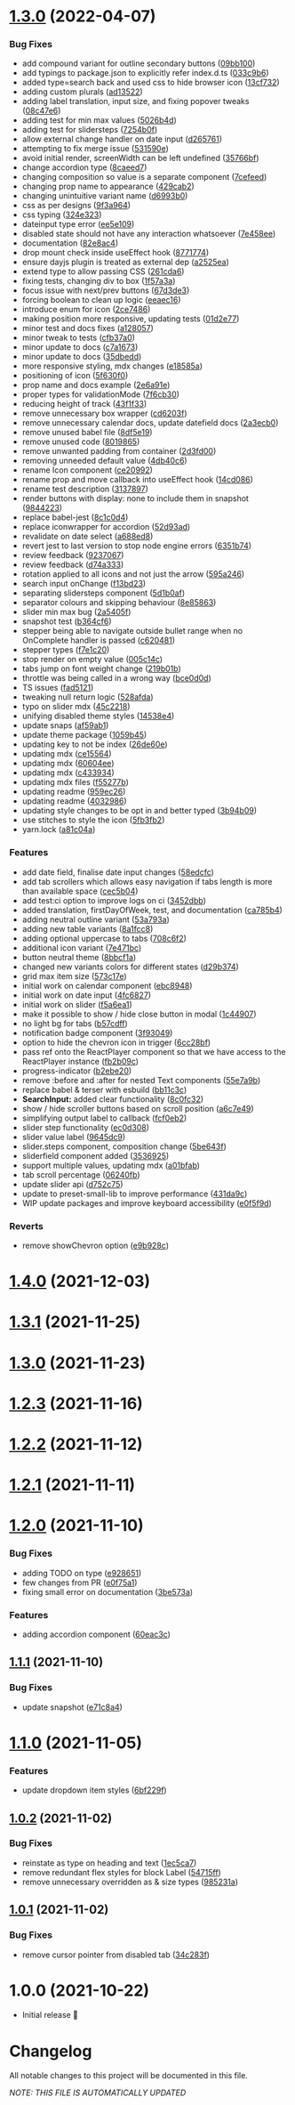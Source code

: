 # [1.3.0](https://github.com/Atom-Learning/components/compare/v1.2.1...v1.3.0) (2022-04-07)


### Bug Fixes

* add compound variant for outline secondary buttons ([09bb100](https://github.com/Atom-Learning/components/commit/09bb10071d10f421eec37bc505860120396e2232))
* add typings to package.json to explicitly refer index.d.ts ([033c9b6](https://github.com/Atom-Learning/components/commit/033c9b6330d1b75a862a0a0c4d525a53e3707571))
* added type=search back and used css to hide browser icon ([13cf732](https://github.com/Atom-Learning/components/commit/13cf7320eda155eed7b6b340602cfeee02021745))
* adding custom plurals ([ad13522](https://github.com/Atom-Learning/components/commit/ad1352277fac5b6b6e4f4b41c7a7b0092c62d4ae))
* adding label translation, input size, and fixing popover tweaks ([08c47e6](https://github.com/Atom-Learning/components/commit/08c47e6b18537e73150d9010311d8d59d31fdc09))
* adding test for min max values ([5026b4d](https://github.com/Atom-Learning/components/commit/5026b4d95f9ac7a7c9fdc7baf06f153d8c00a8f5))
* adding test for slidersteps ([7254b0f](https://github.com/Atom-Learning/components/commit/7254b0f85d9cb81e2ebeab5946ab91caa46804fb))
* allow external change handler on date input ([d265761](https://github.com/Atom-Learning/components/commit/d26576148c94740899f87cfd6708dc5a982f8fb4))
* attempting to fix merge issue ([531590e](https://github.com/Atom-Learning/components/commit/531590e2ae068be69303f63e83e612e974cb8a90))
* avoid initial render, screenWidth can be left undefined ([35766bf](https://github.com/Atom-Learning/components/commit/35766bfeb28a66bee20e735aaf27b34862815495))
* change accordion type ([8caeed7](https://github.com/Atom-Learning/components/commit/8caeed70b8425090e15ae0451bbc4b8b7601d72c))
* changing composition so value is a separate component ([7cefeed](https://github.com/Atom-Learning/components/commit/7cefeed2d6097152ea484c329d3bce02c45cfc6d))
* changing prop name to appearance ([429cab2](https://github.com/Atom-Learning/components/commit/429cab230f959de10fbbd8af51bebb5942b9193e))
* changing unintuitive variant name ([d6993b0](https://github.com/Atom-Learning/components/commit/d6993b08346dffb6a2033a25f1c05bcbd84bd1c4))
* css as per designs ([9f3a964](https://github.com/Atom-Learning/components/commit/9f3a96483c6acc2482ba7114d45ea11b2cffa529))
* css typing ([324e323](https://github.com/Atom-Learning/components/commit/324e323a0e5aae0bddc76170f7833abf26832809))
* dateinput type error ([ee5e109](https://github.com/Atom-Learning/components/commit/ee5e1094dfc46ec449fc5c1d207c62614dd2e1ea))
* disabled state should not have any interaction whatsoever ([7e458ee](https://github.com/Atom-Learning/components/commit/7e458ee5311be59b552f99eb21aeaa0888168544))
* documentation ([82e8ac4](https://github.com/Atom-Learning/components/commit/82e8ac45bca1d97d34bcb9ac3d36158af5c7edc0))
* drop mount check inside useEffect hook ([8771774](https://github.com/Atom-Learning/components/commit/8771774de3a479d102e804eeec933685f22f1e64))
* ensure dayjs plugin is treated as external dep ([a2525ea](https://github.com/Atom-Learning/components/commit/a2525eaf3d64dbcfd22351ae31d98b3d2d42fef5))
* extend type to allow passing CSS ([261cda6](https://github.com/Atom-Learning/components/commit/261cda629c8435a8615e8b01d51fb55dd0a46d4b))
* fixing tests, changing div to box ([1f57a3a](https://github.com/Atom-Learning/components/commit/1f57a3a874b7049b4accb3d498dfde1563aad4cd))
* focus issue with next/prev buttons ([67d3de3](https://github.com/Atom-Learning/components/commit/67d3de3f5c65ed11f12588757a849bbe4601fa7d))
* forcing boolean to clean up logic ([eeaec16](https://github.com/Atom-Learning/components/commit/eeaec164e7ff5ad35a0f61e38dcfeadff4922a3a))
* introduce enum for icon ([2ce7486](https://github.com/Atom-Learning/components/commit/2ce7486b6410406e1cb67ecc3c5d7f72c4fe1949))
* making position more responsive, updating tests ([01d2e77](https://github.com/Atom-Learning/components/commit/01d2e77a42f78fbe8b6e8ab7d7c3702327e163c9))
* minor test and docs fixes ([a128057](https://github.com/Atom-Learning/components/commit/a1280573e8334c27ae58d5d63169840f1473b755))
* minor tweak to tests ([cfb37a0](https://github.com/Atom-Learning/components/commit/cfb37a073dbb9015e98212525385d50eda1b245f))
* minor update to docs ([c7a1673](https://github.com/Atom-Learning/components/commit/c7a1673f1e655177fcbe93838f84949e645e80dd))
* minor update to docs ([35dbedd](https://github.com/Atom-Learning/components/commit/35dbedd6a0d26001025cf28007e8c9ace8396e73))
* more responsive styling, mdx changes ([e18585a](https://github.com/Atom-Learning/components/commit/e18585accc31e5c62637ad4e9f922a43b10b1e9c))
* positioning of icon ([5f630f0](https://github.com/Atom-Learning/components/commit/5f630f0b351c21a705dcb6f042332ab130f138f3))
* prop name and docs example ([2e6a91e](https://github.com/Atom-Learning/components/commit/2e6a91e882402204507d24391d688f9e608f136b))
* proper types for validationMode ([7f6cb30](https://github.com/Atom-Learning/components/commit/7f6cb300a769a7c43670f937517528519bb4ff13))
* reducing height of track ([43f1f33](https://github.com/Atom-Learning/components/commit/43f1f335b8c1bb9ae06050b7ff913771b1fc5ce8))
* remove unnecessary box wrapper ([cd6203f](https://github.com/Atom-Learning/components/commit/cd6203fab71597d243b25b13be987e0508b462a8))
* remove unnecessary calendar docs, update datefield docs ([2a3ecb0](https://github.com/Atom-Learning/components/commit/2a3ecb0204b29e13f1542f65e11893eaeffad65a))
* remove unused babel file ([8df5e19](https://github.com/Atom-Learning/components/commit/8df5e195eb78c5462e5610cf9d8c3cf1f53c4172))
* remove unused code ([8019865](https://github.com/Atom-Learning/components/commit/8019865df92a86fee4f23480ec09d4dba4c18986))
* remove unwanted padding from container ([2d3fd00](https://github.com/Atom-Learning/components/commit/2d3fd00ccdbdc293d923b96d4a348d508b22c874))
* removing unneeded default value ([4db40c6](https://github.com/Atom-Learning/components/commit/4db40c656bf73b2a459dd69fcee5c0de8d705baf))
* rename Icon component ([ce20992](https://github.com/Atom-Learning/components/commit/ce20992e40e29a6940ef57749184871be539b0b5))
* rename prop and move callback into useEffect hook ([14cd086](https://github.com/Atom-Learning/components/commit/14cd086a536a937087a1088beefedd36170865fd))
* rename test description ([3137897](https://github.com/Atom-Learning/components/commit/313789734a3d06ac0d1e2d5e7ec159335106224b))
* render buttons with display: none to include them in snapshot ([9844223](https://github.com/Atom-Learning/components/commit/9844223fc29a4505620111f8427ba4c3073fe7b0))
* replace babel-jest ([8c1c0d4](https://github.com/Atom-Learning/components/commit/8c1c0d4dcfffe162b0effe415ef96998fb421484))
* replace iconwrapper for accordion ([52d93ad](https://github.com/Atom-Learning/components/commit/52d93ade51e91e9c71e21ab5d078e5ad0668705e))
* revalidate on date select ([a688ed8](https://github.com/Atom-Learning/components/commit/a688ed81950e751e53c686c84331226a03aa397b))
* revert jest to last version to stop node engine errors ([6351b74](https://github.com/Atom-Learning/components/commit/6351b74f7a29363511ed61816b29b09821000ba4))
* review feedback ([9237067](https://github.com/Atom-Learning/components/commit/9237067445a947e3aacde6645a03961de2708703))
* review feedback ([d74a333](https://github.com/Atom-Learning/components/commit/d74a3337de79f373eca066050c0f98116bd9e7e1))
* rotation applied to all icons and not just the arrow ([595a246](https://github.com/Atom-Learning/components/commit/595a246216ffc2bfb84c6c29806d17dcfeb8e817))
* search input onChange ([f13bd23](https://github.com/Atom-Learning/components/commit/f13bd23c8fd12eb32b7c41a62122206891dc9d6f))
* separating slidersteps component ([5d1b0af](https://github.com/Atom-Learning/components/commit/5d1b0afac6268218fd75893365fa0e8ff28095f2))
* separator colours and skipping behaviour ([8e85863](https://github.com/Atom-Learning/components/commit/8e85863fa36f31503cdfc67f74427ff128a77e03))
* slider min max bug ([2a5405f](https://github.com/Atom-Learning/components/commit/2a5405fd7ce0ef7fa13219eb4775b4fa8fc00938))
* snapshot test ([b364cf6](https://github.com/Atom-Learning/components/commit/b364cf66c865a875ae978393c533a1e662bec1b8))
* stepper being able to navigate outside bullet range when no OnComplete handler is passed ([c620481](https://github.com/Atom-Learning/components/commit/c620481fa5d41583779590c63e183f9c0532aba9))
* stepper types ([f7e1c20](https://github.com/Atom-Learning/components/commit/f7e1c208dbb911ccaade2bebb6cdbf49fe82f39b))
* stop render on empty value ([005c14c](https://github.com/Atom-Learning/components/commit/005c14c9fc819f7106ef6768ac1a1ac110af662a))
* tabs jump on font weight change ([219b01b](https://github.com/Atom-Learning/components/commit/219b01bbf86cc81881893b5efd925aea27c1ba93))
* throttle was being called in a wrong way ([bce0d0d](https://github.com/Atom-Learning/components/commit/bce0d0db6d2fc5569bec0e1eec96399fdf573d64))
* TS issues ([fad5121](https://github.com/Atom-Learning/components/commit/fad5121e853f6fa56368c8ec479b260e955c886b))
* tweaking null return logic ([528afda](https://github.com/Atom-Learning/components/commit/528afda648c8c6275414c7856ff145facd4884c2))
* typo on slider mdx ([45c2218](https://github.com/Atom-Learning/components/commit/45c2218bb9e21f41aea864b6ca387794bfcf06b8))
* unifying disabled theme styles ([14538e4](https://github.com/Atom-Learning/components/commit/14538e43f66fb1cf4d1665898c985318aaaada28))
* update snaps ([af59ab1](https://github.com/Atom-Learning/components/commit/af59ab1e77377fac7c71f7e785f44a81b3e24650))
* update theme package ([1059b45](https://github.com/Atom-Learning/components/commit/1059b45256c79fc84bc6f8659b1d32f832b93114))
* updating key to not be index ([26de60e](https://github.com/Atom-Learning/components/commit/26de60e4995a8cd5488a63cec03555ceb9d8d01c))
* updating mdx ([ce15564](https://github.com/Atom-Learning/components/commit/ce155646da9fb5dd4230b9135eaad9cd6d1824e8))
* updating mdx ([60604ee](https://github.com/Atom-Learning/components/commit/60604ee02f959767fdc06d15b8aceb16078918bb))
* updating mdx ([c433934](https://github.com/Atom-Learning/components/commit/c433934f3bc0e3377b2067d61c4a3d0b208b4bdd))
* updating mdx files ([f55277b](https://github.com/Atom-Learning/components/commit/f55277b47476a5614a632b09b39118d0fa3c85c0))
* updating readme ([959ec26](https://github.com/Atom-Learning/components/commit/959ec2629e01bbeb6781e9bcf236fb544153be86))
* updating readme ([4032986](https://github.com/Atom-Learning/components/commit/40329868600b456eff3e7456028e1f747817462b))
* updating style changes to be opt in and better typed ([3b94b09](https://github.com/Atom-Learning/components/commit/3b94b09d7ce7ac359b58149eb2cc86f49a47c740))
* use stitches to style the icon ([5fb3fb2](https://github.com/Atom-Learning/components/commit/5fb3fb2e5a066cc1967ca0093158a363de161ac0))
* yarn.lock ([a81c04a](https://github.com/Atom-Learning/components/commit/a81c04a9f8b67fc222d971c808bc9babfb708b34))


### Features

* add date field, finalise date input changes ([58edcfc](https://github.com/Atom-Learning/components/commit/58edcfc365ca7a5f902cdffb6f9de9c9f5c2009d))
* add tab scrollers which allows easy navigation if tabs length is more than available space ([cec5b04](https://github.com/Atom-Learning/components/commit/cec5b04235f2c24915050dfd71975608ddee7c86))
* add test:ci option to improve logs on ci ([3452dbb](https://github.com/Atom-Learning/components/commit/3452dbbf141d659a2044148712dd243729fb8916))
* added translation, firstDayOfWeek, test, and documentation ([ca785b4](https://github.com/Atom-Learning/components/commit/ca785b4509ee581f5ba7d916c041f8291235ad24))
* adding neutral outline variant ([53a793a](https://github.com/Atom-Learning/components/commit/53a793a02836a74a8e2dac481cedec2e1707fef2))
* adding new table variants ([8a1fcc8](https://github.com/Atom-Learning/components/commit/8a1fcc8d68f48c78fc3dfc5a9a2e9a758c9eaaf6))
* adding optional uppercase to tabs ([708c6f2](https://github.com/Atom-Learning/components/commit/708c6f2d5ca33988b69f2aa868fdb8543aa56d6b))
* additional icon variant ([7e471bc](https://github.com/Atom-Learning/components/commit/7e471bc558543f84a732bc3180bd79dde76b58aa))
* button neutral theme ([8bbcf1a](https://github.com/Atom-Learning/components/commit/8bbcf1a4301cb07579de485fb6789576f7fa82c1))
* changed new variants colors for different states ([d29b374](https://github.com/Atom-Learning/components/commit/d29b374319bf133d2525681036e9ca3cda326a86))
* grid max item size ([573c17e](https://github.com/Atom-Learning/components/commit/573c17e0aec90b68e636de8238f3a98922113593))
* initial work on calendar component ([ebc8948](https://github.com/Atom-Learning/components/commit/ebc8948b66573efcc782e29b78537d89968d43d8))
* initial work on date input ([4fc6827](https://github.com/Atom-Learning/components/commit/4fc682733639ce69a60e2d869cdeaaeb88f3a4c3))
* initial work on slider ([f5a6ea1](https://github.com/Atom-Learning/components/commit/f5a6ea11349b903ed1b05ab27dc2da0004a2a595))
* make it possible to show / hide close button in modal ([1c44907](https://github.com/Atom-Learning/components/commit/1c44907ad94a5ccf5c07d2b329d292ccb05a9368))
* no light bg for tabs ([b57cdff](https://github.com/Atom-Learning/components/commit/b57cdff08f0c5594d909bcaf2f23414b2087a06a))
* notification badge component ([3f93049](https://github.com/Atom-Learning/components/commit/3f930490be322df4f58e3f643d197e1d7db6d142))
* option to hide the chevron icon in trigger ([6cc28bf](https://github.com/Atom-Learning/components/commit/6cc28bff3dd5a25f734e860cdcbddc17e4725432))
* pass ref onto the ReactPlayer component so that we have access to the ReactPlayer instance ([fb2b09c](https://github.com/Atom-Learning/components/commit/fb2b09ca81e62581dcf3b5e55a8ec5722c3621dc))
* progress-indicator ([b2ebe20](https://github.com/Atom-Learning/components/commit/b2ebe208e0af05245c3738403bb0b6c05250f2d6))
* remove :before and :after for nested Text components ([55e7a9b](https://github.com/Atom-Learning/components/commit/55e7a9be37fac435a85b21c21df505be26b26e89))
* replace babel & terser with esbuild ([bb11c3c](https://github.com/Atom-Learning/components/commit/bb11c3cbb6d226750eaae75372e49d9afaa05606))
* **SearchInput:** added clear functionality ([8c0fc32](https://github.com/Atom-Learning/components/commit/8c0fc3240cfaeb50df231da383a448eabd509d75))
* show / hide scroller buttons based on scroll position ([a6c7e49](https://github.com/Atom-Learning/components/commit/a6c7e49b0851415fc90e4c8d401b6926bacdd719))
* simplifying output label to callback ([fcf0eb2](https://github.com/Atom-Learning/components/commit/fcf0eb2c0d88dfbc6c8b17c8831ba022de537539))
* slider step functionality ([ec0d308](https://github.com/Atom-Learning/components/commit/ec0d308c6f106aed3ba6f130bb163990c923adf9))
* slider value label ([9645dc9](https://github.com/Atom-Learning/components/commit/9645dc9abb3c7dc2fd96212b6c4b395cdc206b89))
* slider.steps component, composition change ([5be643f](https://github.com/Atom-Learning/components/commit/5be643f7caa9db1dcc91bb3c6537dc87458512ed))
* sliderfield component added ([3536925](https://github.com/Atom-Learning/components/commit/35369251f41ddd74bfe491ea5022bd60ab7a2c42))
* support multiple values, updating mdx ([a01bfab](https://github.com/Atom-Learning/components/commit/a01bfab5635b6a0710cb997bc4794fd69299f025))
* tab scroll percentage ([06240fb](https://github.com/Atom-Learning/components/commit/06240fb093d760121ab18ed053f826e37d42cb94))
* update slider api ([d752c75](https://github.com/Atom-Learning/components/commit/d752c751395313cd6fa499c26f5ed342d6b4bbe3))
* update to preset-small-lib to improve performance ([431da9c](https://github.com/Atom-Learning/components/commit/431da9ced8916e0ebc90dc064d200adcb1c25384))
* WIP update packages and improve keyboard accessibility ([e0f5f9d](https://github.com/Atom-Learning/components/commit/e0f5f9dfa989e74c3ada486b16785ebb7f0d7c8e))


### Reverts

* remove showChevron option ([e9b928c](https://github.com/Atom-Learning/components/commit/e9b928c53e23431563719624cb77b244a79e73b9))

# [1.4.0](https://github.com/Atom-Learning/components/compare/v1.3.1...v1.4.0) (2021-12-03)

# [1.3.1](https://github.com/Atom-Learning/components/compare/v1.3.0...v1.3.1) (2021-11-25)

# [1.3.0](https://github.com/Atom-Learning/components/compare/v1.2.3...v1.3.0) (2021-11-23)

# [1.2.3](https://github.com/Atom-Learning/components/compare/v1.2.2...v1.2.3) (2021-11-16)

# [1.2.2](https://github.com/Atom-Learning/components/compare/v1.2.1...v1.2.2) (2021-11-12)

# [1.2.1](https://github.com/Atom-Learning/components/compare/v1.2.0...v1.2.1) (2021-11-11)

# [1.2.0](https://github.com/Atom-Learning/components/compare/v1.1.1...v1.2.0) (2021-11-10)


### Bug Fixes

* adding TODO on type ([e928651](https://github.com/Atom-Learning/components/commit/e928651928291f8a9b639c8fa6c348b1bafe6513))
* few changes from PR ([e0f75a1](https://github.com/Atom-Learning/components/commit/e0f75a1788af1e23ec6efdfdd24f2788d73d33b0))
* fixing small error on documentation ([3be573a](https://github.com/Atom-Learning/components/commit/3be573a7584cbe8470a0db0186302e3e39e8734b))


### Features

* adding accordion component ([60eac3c](https://github.com/Atom-Learning/components/commit/60eac3c47e3ce48371af624ff1ec0b6477b86823))

## [1.1.1](https://github.com/Atom-Learning/components/compare/v1.1.0...v1.1.1) (2021-11-10)


### Bug Fixes

* update snapshot ([e71c8a4](https://github.com/Atom-Learning/components/commit/e71c8a4f03227a29eeefca9d2afd7b6355a3ed46))

# [1.1.0](https://github.com/Atom-Learning/components/compare/v1.0.2...v1.1.0) (2021-11-05)


### Features

* update dropdown item styles ([6bf229f](https://github.com/Atom-Learning/components/commit/6bf229fbfa9cffaaa74fda5d3629636a926a3404))

## [1.0.2](https://github.com/Atom-Learning/components/compare/v1.0.1...v1.0.2) (2021-11-02)


### Bug Fixes

* reinstate as type on heading and text ([1ec5ca7](https://github.com/Atom-Learning/components/commit/1ec5ca7d7ae09664bbd662cc21fee7784cf1bb3c))
* remove redundant flex styles for block Label ([54715ff](https://github.com/Atom-Learning/components/commit/54715ffc938231b4569a3ce4813c2e25d5404988))
* remove unnecessary overridden as & size types ([985231a](https://github.com/Atom-Learning/components/commit/985231a9259005a6b44cdfe20ba786f942dba81c))

## [1.0.1](https://github.com/Atom-Learning/components/compare/v1.0.0...v1.0.1) (2021-11-02)


### Bug Fixes

* remove cursor pointer from disabled tab ([34c283f](https://github.com/Atom-Learning/components/commit/34c283f70ce73d0ca2b2886e495bcece5475097c))

# 1.0.0 (2021-10-22)

- Initial release 🎉

# Changelog

All notable changes to this project will be documented in this file.

_NOTE: THIS FILE IS AUTOMATICALLY UPDATED_
